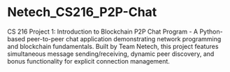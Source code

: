 # Netech_CS216_P2P-Chat
CS 216 Project 1: Introduction to Blockchain P2P Chat Program - A Python-based peer-to-peer chat application demonstrating network programming and blockchain fundamentals. Built by Team Netech, this project features simultaneous message sending/receiving, dynamic peer discovery, and bonus functionality for explicit connection management.
